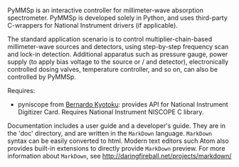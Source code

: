 PyMMSp is an interactive controller for millimeter-wave absorption spectrometer.
PyMMSp is developed solely in Python, and uses third-party C-wrappers for National Instrument drivers (if applicable).

The standard application scenario is to control multiplier-chain-based millimeter-wave sources and detectors,
using step-by-step frequency scan and lock-in detection. 
Additional apparatus such as pressure gauge, power supply (to apply bias voltage to the source or / and detector),
electronically controlled dosing valves, temperature controller, and so on,
can also be controlled by PyMMSp.

Requires:
* pyniscope from [Bernardo Kyotoku](https://github.com/bernardokyotoku/pyniscope "target=_blank"): provides API for National Instrument Digitizer Card. Requires National Instrument NISCOPE C library.

Documentation includes a user guide and a developer's guide.
They are in the 'doc' directory, and are written in the `MarkDown` language.
`MarkDown` syntax can be easily converted to html.
Modern text editors such Atom also provides built-in extensions to directly provide `MarkDown` preview.
For more information about `MarkDown`, see http://daringfireball.net/projects/markdown/
